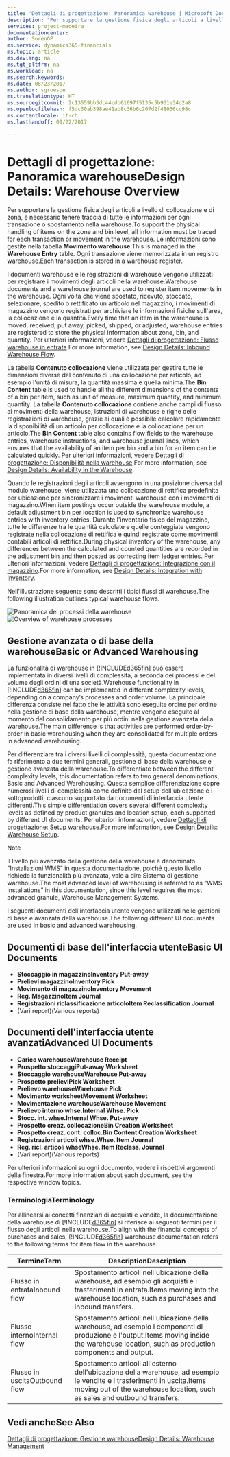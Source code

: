 ```yaml
---
title: 'Dettagli di progettazione: Panoramica warehouse | Microsoft Docs'
description: "Per supportare la gestione fisica degli articoli a livello di collocazione e di zona, è necessario tenere traccia di tutte le informazioni per ogni transazione o spostamento nella warehouse. Le informazioni sono gestite nella tabella **Movimento warehouse**. Ogni transazione viene memorizzata in un registro warehouse."
services: project-madeira
documentationcenter: 
author: SorenGP
ms.service: dynamics365-financials
ms.topic: article
ms.devlang: na
ms.tgt_pltfrm: na
ms.workload: na
ms.search.keywords: 
ms.date: 08/23/2017
ms.author: sgroespe
ms.translationtype: HT
ms.sourcegitcommit: 2c13559bb3dc44cdb61697f5135c5b931e34d2a8
ms.openlocfilehash: f5dc30ab398ae41ab8c36b6c207d2f48036cc98c
ms.contentlocale: it-ch
ms.lasthandoff: 09/22/2017

---
```

# <a name="design-details-warehouse-overview"></a><span data-ttu-id="9dd1f-105">Dettagli di progettazione: Panoramica warehouse</span><span class="sxs-lookup"><span data-stu-id="9dd1f-105">Design Details: Warehouse Overview</span></span>
<span data-ttu-id="9dd1f-106">Per supportare la gestione fisica degli articoli a livello di collocazione e di zona, è necessario tenere traccia di tutte le informazioni per ogni transazione o spostamento nella warehouse.</span><span class="sxs-lookup"><span data-stu-id="9dd1f-106">To support the physical handling of items on the zone and bin level, all information must be traced for each transaction or movement in the warehouse.</span></span> <span data-ttu-id="9dd1f-107">Le informazioni sono gestite nella tabella **Movimento warehouse**.</span><span class="sxs-lookup"><span data-stu-id="9dd1f-107">This is managed in the **Warehouse Entry** table.</span></span> <span data-ttu-id="9dd1f-108">Ogni transazione viene memorizzata in un registro warehouse.</span><span class="sxs-lookup"><span data-stu-id="9dd1f-108">Each transaction is stored in a warehouse register.</span></span>  

<span data-ttu-id="9dd1f-109">I documenti warehouse e le registrazioni di warehouse vengono utilizzati per registrare i movimenti degli articoli nella warehouse.</span><span class="sxs-lookup"><span data-stu-id="9dd1f-109">Warehouse documents and a warehouse journal are used to register item movements in the warehouse.</span></span> <span data-ttu-id="9dd1f-110">Ogni volta che viene spostato, ricevuto, stoccato, selezionare, spedito o rettificato un articolo nel magazzino, i movimenti di magazzino vengono registrati per archiviare le informazioni fisiche sull'area, la collocazione e la quantità.</span><span class="sxs-lookup"><span data-stu-id="9dd1f-110">Every time that an item in the warehouse is moved, received, put away, picked, shipped, or adjusted, warehouse entries are registered to store the physical information about zone, bin, and quantity.</span></span> <span data-ttu-id="9dd1f-111">Per ulteriori informazioni, vedere [Dettagli di progettazione: Flusso warehouse in entrata](design-details-outbound-warehouse-flow.md).</span><span class="sxs-lookup"><span data-stu-id="9dd1f-111">For more information, see [Design Details: Inbound Warehouse Flow](design-details-outbound-warehouse-flow.md).</span></span>  

<span data-ttu-id="9dd1f-112">La tabella **Contenuto collocazione** viene utilizzata per gestire tutte le dimensioni diverse del contenuto di una collocazione per articolo, ad esempio l'unità di misura, la quantità massima e quella minima.</span><span class="sxs-lookup"><span data-stu-id="9dd1f-112">The **Bin Content** table is used to handle all the different dimensions of the contents of a bin per item, such as unit of measure, maximum quantity, and minimum quantity.</span></span> <span data-ttu-id="9dd1f-113">La tabella **Contenuto collocazione** contiene anche campi di flusso ai movimenti della warehouse, istruzioni di warehouse e righe delle registrazioni di warehouse, grazie ai quali è possibile calcolare rapidamente la disponibilità di un articolo per collocazione e la collocazione per un articolo.</span><span class="sxs-lookup"><span data-stu-id="9dd1f-113">The **Bin Content** table also contains flow fields to the warehouse entries, warehouse instructions, and warehouse journal lines, which ensures that the availability of an item per bin and a bin for an item can be calculated quickly.</span></span> <span data-ttu-id="9dd1f-114">Per ulteriori informazioni, vedere [Dettagli di progettazione: Disponibilità nella warehouse](design-details-availability-in-the-warehouse.md).</span><span class="sxs-lookup"><span data-stu-id="9dd1f-114">For more information, see [Design Details: Availability in the Warehouse](design-details-availability-in-the-warehouse.md).</span></span>  

<span data-ttu-id="9dd1f-115">Quando le registrazioni degli articoli avvengono in una posizione diversa dal modulo warehouse, viene utilizzata una collocazione di rettifica predefinita per ubicazione per sincronizzare i movimenti warehouse con i movimenti di magazzino.</span><span class="sxs-lookup"><span data-stu-id="9dd1f-115">When item postings occur outside the warehouse module, a default adjustment bin per location is used to synchronize warehouse entries with inventory entries.</span></span> <span data-ttu-id="9dd1f-116">Durante l'inventario fisico del magazzino, tutte le differenze tra le quantità calcolate e quelle conteggiate vengono registrate nella collocazione di rettifica e quindi registrate come movimenti contabili articoli di rettifica.</span><span class="sxs-lookup"><span data-stu-id="9dd1f-116">During physical inventory of the warehouse, any differences between the calculated and counted quantities are recorded in the adjustment bin and then posted as correcting item ledger entries.</span></span> <span data-ttu-id="9dd1f-117">Per ulteriori informazioni, vedere [Dettagli di progettazione: Integrazione con il magazzino](design-details-integration-with-inventory.md).</span><span class="sxs-lookup"><span data-stu-id="9dd1f-117">For more information, see [Design Details: Integration with Inventory](design-details-integration-with-inventory.md).</span></span>  

<span data-ttu-id="9dd1f-118">Nell'illustrazione seguente sono descritti i tipici flussi di warehouse.</span><span class="sxs-lookup"><span data-stu-id="9dd1f-118">The following illustration outlines typical warehouse flows.</span></span>  

<span data-ttu-id="9dd1f-119">![Panoramica dei processi della warehouse](media/design_details_warehouse_management_overview.png "design_details_warehouse_management_overview")</span><span class="sxs-lookup"><span data-stu-id="9dd1f-119">![Overview of warehouse processes](media/design_details_warehouse_management_overview.png "design_details_warehouse_management_overview")</span></span>  

## <a name="basic-or-advanced-warehousing"></a><span data-ttu-id="9dd1f-120">Gestione avanzata o di base della warehouse</span><span class="sxs-lookup"><span data-stu-id="9dd1f-120">Basic or Advanced Warehousing</span></span>  
<span data-ttu-id="9dd1f-121">La funzionalità di warehouse in [!INCLUDE[d365fin](includes/d365fin_md.md)] può essere implementata in diversi livelli di complessità, a seconda dei processi e del volume degli ordini di una società.</span><span class="sxs-lookup"><span data-stu-id="9dd1f-121">Warehouse functionality in [!INCLUDE[d365fin](includes/d365fin_md.md)] can be implemented in different complexity levels, depending on a company’s processes and order volume.</span></span> <span data-ttu-id="9dd1f-122">La principale differenza consiste nel fatto che le attività sono eseguite ordine per ordine nella gestione di base della warehouse, mentre vengono eseguite al momento del consolidamento per più ordini nella gestione avanzata della warehouse.</span><span class="sxs-lookup"><span data-stu-id="9dd1f-122">The main difference is that activities are performed order-by-order in basic warehousing when they are consolidated for multiple orders in advanced warehousing.</span></span>  

 <span data-ttu-id="9dd1f-123">Per differenziare tra i diversi livelli di complessità, questa documentazione fa riferimento a due termini generali, gestione di base della warehouse e gestione avanzata della warehouse.</span><span class="sxs-lookup"><span data-stu-id="9dd1f-123">To differentiate between the different complexity levels, this documentation refers to two general denominations, Basic and Advanced Warehousing.</span></span> <span data-ttu-id="9dd1f-124">Questa semplice differenziazione copre numerosi livelli di complessità come definito dal setup dell'ubicazione e i sottoprodotti, ciascuno supportato da documenti di interfaccia utente differenti.</span><span class="sxs-lookup"><span data-stu-id="9dd1f-124">This simple differentiation covers several different complexity levels as defined by product granules and location setup, each supported by different UI documents.</span></span> <span data-ttu-id="9dd1f-125">Per ulteriori informazioni, vedere [Dettagli di progettazione: Setup warehouse](design-details-warehouse-setup.md).</span><span class="sxs-lookup"><span data-stu-id="9dd1f-125">For more information, see [Design Details: Warehouse Setup](design-details-warehouse-setup.md).</span></span>  

> [!NOTE]  
>  <span data-ttu-id="9dd1f-126">Il livello più avanzato della gestione della warehouse è denominato "Installazioni WMS" in questa documentazione, poiché questo livello richiede la funzionalità più avanzata, vale a dire Sistema di gestione warehouse.</span><span class="sxs-lookup"><span data-stu-id="9dd1f-126">The most advanced level of warehousing is referred to as “WMS installations” in this documentation, since this level requires the most advanced granule, Warehouse Management Systems.</span></span>  

 <span data-ttu-id="9dd1f-127">I seguenti documenti dell'interfaccia utente vengono utilizzati nelle gestioni di base e avanzata della warehouse.</span><span class="sxs-lookup"><span data-stu-id="9dd1f-127">The following different UI documents are used in basic and advanced warehousing.</span></span>  

## <a name="basic-ui-documents"></a><span data-ttu-id="9dd1f-128">Documenti di base dell'interfaccia utente</span><span class="sxs-lookup"><span data-stu-id="9dd1f-128">Basic UI Documents</span></span>  

-   <span data-ttu-id="9dd1f-129">**Stoccaggio in magazzino**</span><span class="sxs-lookup"><span data-stu-id="9dd1f-129">**Inventory Put-away**</span></span>  
-   <span data-ttu-id="9dd1f-130">**Prelievi magazzino**</span><span class="sxs-lookup"><span data-stu-id="9dd1f-130">**Inventory Pick**</span></span>  
-   <span data-ttu-id="9dd1f-131">**Movimento di magazzino**</span><span class="sxs-lookup"><span data-stu-id="9dd1f-131">**Inventory Movement**</span></span>  
-   <span data-ttu-id="9dd1f-132">**Reg. Magazzino**</span><span class="sxs-lookup"><span data-stu-id="9dd1f-132">**Item Journal**</span></span>  
-   <span data-ttu-id="9dd1f-133">**Registrazioni riclassificazione articolo**</span><span class="sxs-lookup"><span data-stu-id="9dd1f-133">**Item Reclassification Journal**</span></span>  
-   <span data-ttu-id="9dd1f-134">(Vari report)</span><span class="sxs-lookup"><span data-stu-id="9dd1f-134">(Various reports)</span></span>  

## <a name="advanced-ui-documents"></a><span data-ttu-id="9dd1f-135">Documenti dell'interfaccia utente avanzati</span><span class="sxs-lookup"><span data-stu-id="9dd1f-135">Advanced UI Documents</span></span>  

-   <span data-ttu-id="9dd1f-136">**Carico warehouse**</span><span class="sxs-lookup"><span data-stu-id="9dd1f-136">**Warehouse Receipt**</span></span>  
-   <span data-ttu-id="9dd1f-137">**Prospetto stoccaggi**</span><span class="sxs-lookup"><span data-stu-id="9dd1f-137">**Put-away Worksheet**</span></span>  
-   <span data-ttu-id="9dd1f-138">**Stoccaggio warehouse**</span><span class="sxs-lookup"><span data-stu-id="9dd1f-138">**Warehouse Put-away**</span></span>  
-   <span data-ttu-id="9dd1f-139">**Prospetto prelievi**</span><span class="sxs-lookup"><span data-stu-id="9dd1f-139">**Pick Worksheet**</span></span>  
-   <span data-ttu-id="9dd1f-140">**Prelievo warehouse**</span><span class="sxs-lookup"><span data-stu-id="9dd1f-140">**Warehouse Pick**</span></span>  
-   <span data-ttu-id="9dd1f-141">**Movimento worksheet**</span><span class="sxs-lookup"><span data-stu-id="9dd1f-141">**Movement Worksheet**</span></span>  
-   <span data-ttu-id="9dd1f-142">**Movimentazione warehouse**</span><span class="sxs-lookup"><span data-stu-id="9dd1f-142">**Warehouse Movement**</span></span>  
-   <span data-ttu-id="9dd1f-143">**Prelievo interno whse.**</span><span class="sxs-lookup"><span data-stu-id="9dd1f-143">**Internal Whse. Pick**</span></span>  
-   <span data-ttu-id="9dd1f-144">**Stocc. int. whse.**</span><span class="sxs-lookup"><span data-stu-id="9dd1f-144">**Internal Whse. Put-away**</span></span>  
-   <span data-ttu-id="9dd1f-145">**Prospetto creaz. collocazione**</span><span class="sxs-lookup"><span data-stu-id="9dd1f-145">**Bin Creation Worksheet**</span></span>  
-   <span data-ttu-id="9dd1f-146">**Prospetto creaz. cont. colloc.**</span><span class="sxs-lookup"><span data-stu-id="9dd1f-146">**Bin Content Creation Worksheet**</span></span>  
-   <span data-ttu-id="9dd1f-147">**Registrazioni articoli whse.**</span><span class="sxs-lookup"><span data-stu-id="9dd1f-147">**Whse. Item Journal**</span></span>  
-   <span data-ttu-id="9dd1f-148">**Reg. ricl. articoli whse**</span><span class="sxs-lookup"><span data-stu-id="9dd1f-148">**Whse. Item Reclass. Journal**</span></span>  
-   <span data-ttu-id="9dd1f-149">(Vari report)</span><span class="sxs-lookup"><span data-stu-id="9dd1f-149">(Various reports)</span></span>  

<span data-ttu-id="9dd1f-150">Per ulteriori informazioni su ogni documento, vedere i rispettivi argomenti della finestra.</span><span class="sxs-lookup"><span data-stu-id="9dd1f-150">For more information about each document, see the respective window topics.</span></span>  

### <a name="terminology"></a><span data-ttu-id="9dd1f-151">Terminologia</span><span class="sxs-lookup"><span data-stu-id="9dd1f-151">Terminology</span></span>  
<span data-ttu-id="9dd1f-152">Per allinearsi ai concetti finanziari di acquisti e vendite, la documentazione della warehouse di [!INCLUDE[d365fin](includes/d365fin_md.md)] si riferisce ai seguenti termini per il flusso degli articoli nella warehouse.</span><span class="sxs-lookup"><span data-stu-id="9dd1f-152">To align with the financial concepts of purchases and sales, [!INCLUDE[d365fin](includes/d365fin_md.md)] warehouse documentation refers to the following terms for item flow in the warehouse.</span></span>  

|<span data-ttu-id="9dd1f-153">Termine</span><span class="sxs-lookup"><span data-stu-id="9dd1f-153">Term</span></span>|<span data-ttu-id="9dd1f-154">Description</span><span class="sxs-lookup"><span data-stu-id="9dd1f-154">Description</span></span>|  
|----------|---------------------------------------|  
|<span data-ttu-id="9dd1f-155">Flusso in entrata</span><span class="sxs-lookup"><span data-stu-id="9dd1f-155">Inbound flow</span></span>|<span data-ttu-id="9dd1f-156">Spostamento articoli nell'ubicazione della warehouse, ad esempio gli acquisti e i trasferimenti in entrata.</span><span class="sxs-lookup"><span data-stu-id="9dd1f-156">Items moving into the warehouse location, such as purchases and inbound transfers.</span></span>|  
|<span data-ttu-id="9dd1f-157">Flusso interno</span><span class="sxs-lookup"><span data-stu-id="9dd1f-157">Internal flow</span></span>|<span data-ttu-id="9dd1f-158">Spostamento articoli nell'ubicazione della warehouse, ad esempio i componenti di produzione e l'output.</span><span class="sxs-lookup"><span data-stu-id="9dd1f-158">Items moving inside the warehouse location, such as production components and output.</span></span>|  
|<span data-ttu-id="9dd1f-159">Flusso in uscita</span><span class="sxs-lookup"><span data-stu-id="9dd1f-159">Outbound flow</span></span>|<span data-ttu-id="9dd1f-160">Spostamento articoli all'esterno dell'ubicazione della warehouse, ad esempio le vendite e i trasferimenti in uscita.</span><span class="sxs-lookup"><span data-stu-id="9dd1f-160">Items moving out of the warehouse location, such as sales and outbound transfers.</span></span>|  

## <a name="see-also"></a><span data-ttu-id="9dd1f-161">Vedi anche</span><span class="sxs-lookup"><span data-stu-id="9dd1f-161">See Also</span></span>  
 [<span data-ttu-id="9dd1f-162">Dettagli di progettazione: Gestione warehouse</span><span class="sxs-lookup"><span data-stu-id="9dd1f-162">Design Details: Warehouse Management</span></span>](design-details-warehouse-management.md)

